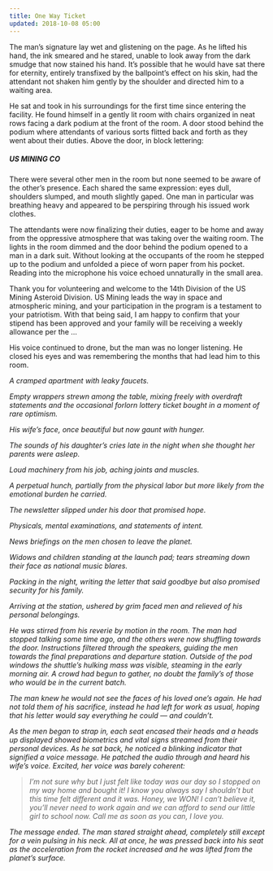 ```yaml
---
title: One Way Ticket
updated: 2018-10-08 05:00
---
```


The man’s signature lay wet and glistening on the page. As he lifted his hand, the ink smeared and he stared, unable to look away from the dark smudge that now stained his hand. It’s possible that he would have sat there for eternity, entirely transfixed by the ballpoint’s effect on his skin, had the attendant not shaken him gently by the shoulder and directed him to a waiting area. 

He sat and took in his surroundings for the first time since entering the facility. He found himself in a gently lit room with chairs organized in neat rows facing a dark podium at the front of the room. A door stood behind the podium where attendants of various sorts flitted back and forth as they went about their duties. Above the door, in block lettering:

##### US MINING CO

There were several other men in the room but none seemed to be aware of the other’s presence. Each shared the same expression: eyes dull, shoulders slumped, and mouth slightly gaped. One man in particular was breathing heavy and appeared to be perspiring through his issued work clothes. 

The attendants were now finalizing their duties, eager to be home and away from the oppressive atmosphere that was taking over the waiting room. The lights in the room dimmed and the door behind the podium opened to a man in a dark suit. Without looking at the occupants of the room he stepped up to the podium and unfolded a piece of worn paper from his pocket. Reading into the microphone his voice echoed unnaturally in the small area.

Thank you for volunteering and welcome to the 14th Division of the US Mining Asteroid Division. US Mining leads the way in space and atmospheric mining, and your participation in the program is a testament to your patriotism. With that being said, I am happy to confirm that your stipend has been approved and your family will be receiving a weekly allowance per the …

His voice continued to drone, but the man was no longer listening. He closed his eyes and was remembering the months that had lead him to this room. 


<em>A cramped apartment with leaky faucets. 

<em>Empty wrappers strewn among the table, mixing freely with overdraft statements and the occasional forlorn lottery ticket bought in a moment of rare optimism. 

<em>His wife’s face, once beautiful but now gaunt with hunger. 

<em>The sounds of his daughter’s cries late in the night when she thought her parents were asleep. 

<em>Loud machinery from his job, aching joints and muscles.

<em>A perpetual hunch, partially from the physical labor but more likely from the emotional burden he carried.

<em>The newsletter slipped under his door that promised hope. 

<em>Physicals, mental examinations, and statements of intent. 

<em>News briefings on the men chosen to leave the planet. 

<em>Widows and children standing at the launch pad; tears streaming down their face as national music blares. 

<em>Packing in the night, writing the letter that said goodbye but also promised security for his family. 

<em>Arriving at the station, ushered by grim faced men and relieved of his personal belongings.



He was stirred from his reverie by motion in the room. The man had stopped talking some time ago, and the others were now shuffling towards the door. Instructions filtered through the speakers, guiding the men towards the final preparations and departure station. Outside of the pod windows the shuttle’s hulking mass was visible, steaming in the early morning air. A crowd had begun to gather, no doubt the family’s of those who would be in the current batch. 

The man knew he would not see the faces of his loved one’s again. He had not told them of his sacrifice, instead he had left for work as usual, hoping that his letter would say everything he could — and couldn’t. 	

As the men began to strap in, each seat encased their heads and a heads up displayed showed biometrics and vital signs streamed from their personal devices. As he sat back, he noticed a blinking indicator that signified a voice message. He patched the audio through and heard his wife’s voice. Excited, her voice was barely coherent:

> I’m not sure why but I just felt like today was our day so I stopped on my way home and bought it! I know you always say I shouldn’t but this time felt different and it was. Honey, we WON! I can’t believe it, you’ll never need to work again and we can afford to send our little girl to school now. Call me as soon as you can, I love you.

The message ended. The man stared straight ahead, completely still except for a vein pulsing in his neck. All at once, he was pressed back into his seat as the acceleration from the rocket increased and he was lifted from the planet’s surface. 


